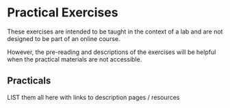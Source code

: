 # Practical Exercises

These exercises are intended to be taught in the context of a lab and are not designed to be part of an online course.

However, the pre-reading and descriptions of the exercises will be helpful when the practical materials are not accessible.

## Practicals

LIST them all here with links to description pages / resources